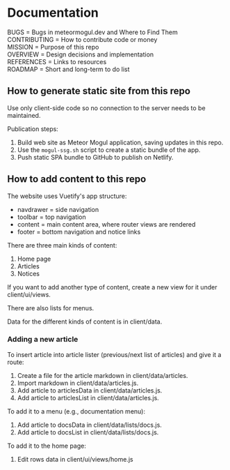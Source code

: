 # Documentation

BUGS = Bugs in meteormogul.dev and Where to Find Them  
CONTRIBUTING = How to contribute code or money  
MISSION = Purpose of this repo  
OVERVIEW = Design decisions and implementation  
REFERENCES = Links to resources  
ROADMAP = Short and long-term to do list  

## How to generate static site from this repo

Use only client-side code so no connection to the server needs to be maintained.

Publication steps:

1.  Build web site as Meteor Mogul application, saving updates in this repo.
2.  Use the `mogul-ssg.sh` script to create a static bundle of the app.
3.  Push static SPA bundle to GitHub to publish on Netlify.

## How to add content to this repo

The website uses Vuetify's app structure:

- navdrawer = side navigation
- toolbar = top navigation
- content = main content area, where router views are rendered
- footer = bottom navigation and notice links

There are three main kinds of content:

1. Home page
2. Articles
3. Notices

If you want to add another type of content, create a new view for it under client/ui/views.

There are also lists for menus.

Data for the different kinds of content is in client/data.

### Adding a new article

To insert article into article lister (previous/next list of articles) and give it a route:

1. Create a file for the article markdown in client/data/articles.
2. Import markdown in client/data/articles.js.
3. Add article to articlesData in client/data/articles.js.
4. Add article to articlesList in client/data/articles.js.

To add it to a menu (e.g., documentation menu):

1. Add article to docsData in client/data/lists/docs.js.
1. Add article to docsList in client/data/lists/docs.js.

To add it to the home page:

1. Edit rows data in client/ui/views/home.js
